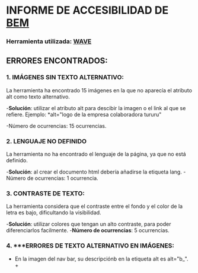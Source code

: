 # INFORME DE ACCESIBILIDAD DE [BEM](http://getbem.com/) #
### Herramienta utilizada: [WAVE](https://wave.webaim.org/extension/) #

## ERRORES ENCONTRADOS: ###

### 1. IMÁGENES SIN TEXTO ALTERNATIVO: ###
La herramienta ha encontrado 15 imágenes en la que no aparecía el atributo alt como texto alternativo.

-**Solución**: utilizar el atributo alt para descibir la imagen o el link al que se refiere. Ejemplo: *alt="logo de la empresa colaboradora tururu"

-Número de ocurrencias: 15 ocurrencias. 

### 2. LENGUAJE NO DEFINIDO ###
La herramienta no ha encontrado el lenguaje de la página, ya que no está definido.

-**Solución**: al crear el documento html debería añadirse la etiqueta lang.
-Número de ocurrencias: 1 ocurrencia.

### 3. CONTRASTE DE TEXTO: ###
La herramienta considera que el contraste entre el fondo y el color de la letra es bajo, dificultando la visibilidad.

-**Solución**: utilizar colores que tengan un alto contraste, para poder diferenciarlos facilmente.
-**Número de ocurrencias**: 5 ocurrencias.

### 4. ***ERRORES DE TEXTO ALTERNATIVO EN IMÁGENES: ###
+ En la imagen del nav bar, su descripciónb en la etiqueta alt es alt="b_". +

